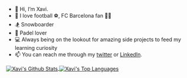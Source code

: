 - 👋 Hi, I’m Xavi.
- 💙 I love football ⚽, FC Barcelona fan 🔵🔴
- 🏂 Snowboarder
- 🎾 Padel lover
- 💻 Always being on the lookout for amazing side projects to feed my learning curiosity
- 📫 You can reach me through my [twitter](https://twitter.com/xavism9) or [LinkedIn](https://www.linkedin.com/in/xavisanchezmir/).

<a target=_blank href="https://github.com/xavism">
  <img align="center" alt="Xavi's Github Stats" src="https://github-readme-stats.vercel.app/api?username=xavism&show_icons=true&theme=github_dark&count_private=true&hide_border=true"/>
</a>
<a target=_blank href="https://github.com/xavism">
  <img align="center" alt="Xavi's Top Languages" src="https://github-readme-stats.vercel.app/api/top-langs/?username=xavism&theme=github_dark&layout=compact&hide=EJS&hide_border=true"/>
</a>

<!--
**xavism/xavism** is a ✨ _special_ ✨ repository because its `README.md` (this file) appears on your GitHub profile.

Here are some ideas to get you started:

- 🔭 I’m currently working on ...
- 🌱 I’m currently learning ...
- 👯 I’m looking to collaborate on ...
- 🤔 I’m looking for help with ...
- 💬 Ask me about ...
- 📫 How to reach me: ...
- 😄 Pronouns: ...
- ⚡ Fun fact: ...
-->
